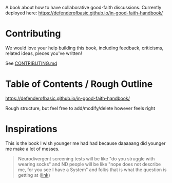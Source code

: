 A book about how to have collaborative good-faith discussions. Currently deployed here: https://defenderofbasic.github.io/in-good-faith-handbook/

# Contributing

We would love your help building this book, including feedback, criticisms, related ideas, pieces you've written!

See [CONTRIBUTING.md](CONTRIBUTING.md)

# Table of Contents / Rough Outline

https://defenderofbasic.github.io/in-good-faith-handbook/

Rough structure, but feel free to add/modify/delete however feels right

# Inspirations

This is the book I wish younger me had had because daaaaang did younger me make a lot of messes.

> Neurodivergent screening tests will be like "do you struggle with wearing socks" and ND people will be like "nope does not describe me, for you see I have a System" and folks that is what the question is getting at
> ([link](https://x.com/SNeurotypicals/status/1579602370514030593?t=-XU2ZZZRyXFeG4si99ZYzw&s=19))
